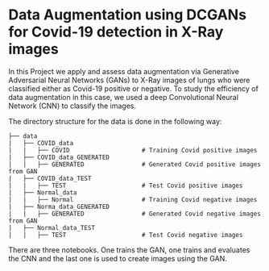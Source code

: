# Data Augmentation using DCGANs for Covid-19 detection in X-Ray images
In this Project we apply and assess data augmentation via Generative Adversarial Neural Networks (GANs) to X-Ray images of lungs who were classified either as Covid-19 positive or negative. 
To study the efficiency of data augmentation in this case, we used a deep Convolutional Neural Network (CNN) to classify the  images.

The directory structure for the data is done in the following way:

    ├── data                   
    |   ├── COVID_data                   
    |   |   ├── COVID                    # Training Covid positive images
    |   ├── COVID_data_GENERATED         
    |   |   ├── GENERATED                # Generated Covid positive images from GAN
    |   ├── COVID_data_TEST              
    |   |   ├── TEST                     # Test Covid positive images
    |   ├── Normal_data                  
    |   |   ├── Normal                   # Training Covid negative images
    |   ├── Norma_data_GENERATED         
    |   |   ├── GENERATED                # Generated Covid negative images from GAN
    |   ├── Normal_data_TEST             
    |   |   ├── TEST                     # Test Covid negative images
    
There are three notebooks. One trains the GAN, one trains and evaluates the CNN and the last one is used to create images using the GAN.
